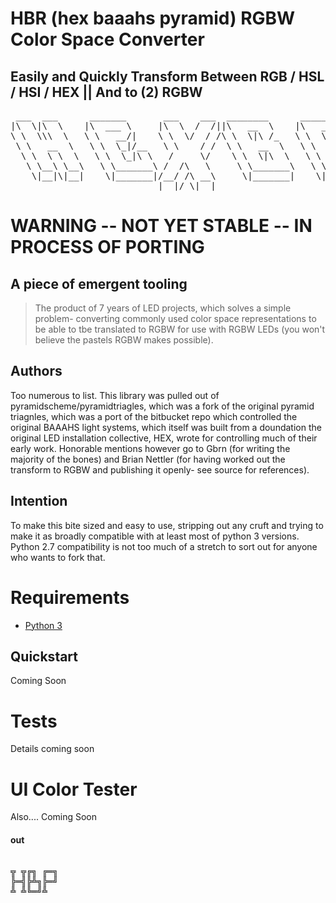 # HBR (hex baaahs pyramid) RGBW Color Space Converter
## Easily and Quickly Transform Between RGB / HSL / HSI / HEX || And to (2) RGBW 
<pre>
 ___  ___      _______       ___    ___  ________      ________      ________       ________     ___    ___  ________                         
|\  \|\  \    |\  ___ \     |\  \  /  /||\   __  \    |\   __  \    |\   ____\     |\   __  \   |\  \  /  /||\   __  \                        
\ \  \\\  \   \ \   __/|    \ \  \/  / /\ \  \|\ /_   \ \  \|\  \   \ \  \___|_    \ \  \|\  \  \ \  \/  / /\ \  \|\  \                       
 \ \   __  \   \ \  \_|/__   \ \    / /  \ \   __  \   \ \   __  \   \ \_____  \    \ \   ____\  \ \    / /  \ \   _  _\                      
  \ \  \ \  \   \ \  \_|\ \   /     \/    \ \  \|\  \   \ \  \ \  \   \|____|\  \    \ \  \___|   \/  /  /    \ \  \\  \|                     
   \ \__\ \__\   \ \_______\ /  /\   \     \ \_______\   \ \__\ \__\    ____\_\  \    \ \__\    __/  / /       \ \__\\ _\                     
    \|__|\|__|    \|_______|/__/ /\ __\     \|_______|    \|__|\|__|   |\_________\    \|__|   |\___/ /         \|__|\|__|                    
                            |__|/ \|__|                                \|_________|            \|___|/                                                  
</pre>



# WARNING --  NOT YET STABLE -- IN PROCESS OF PORTING

## A piece of emergent tooling

> The product of 7 years of LED projects, which solves a simple problem- converting commonly used color space representations to be able to tbe translated to RGBW for use with RGBW LEDs (you won't believe the pastels RGBW makes possible).

## Authors

Too numerous to list.  This library was pulled out of pyramidscheme/pyramidtriagles, which was a fork of the original pyramid triagnles, which was a port of the bitbucket repo which controlled the original BAAAHS light systems, which itself was built from a doundation the original LED installation collective, HEX, wrote for controlling much of their early work.  Honorable mentions however go to Gbrn (for writing the majority of the bones) and Brian Nettler (for having worked out the transform to RGBW and publishing it openly-  see source for references).

## Intention

To make this bite sized and easy to use, stripping out any cruft and trying to make it as broadly compatible with at least most of python 3 versions.  Python 2.7 compatibility is not too much of a stretch to sort out for anyone who wants to fork that.


# Requirements

* [Python 3](https://www.python.org)

## Quickstart

Coming Soon

# Tests

Details coming soon

# UI Color Tester

Also.... Coming Soon



#### out 
<pre>

╦ ╦╔╗ ╔═╗
╠═╣╠╩╗╠═╝
╩ ╩╚═╝╩  

</pre>
